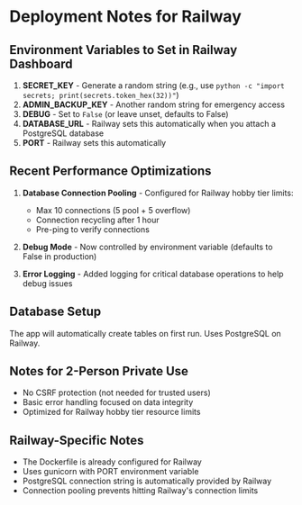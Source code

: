 # Deployment Notes for Railway

## Environment Variables to Set in Railway Dashboard

1. **SECRET_KEY** - Generate a random string (e.g., use `python -c "import secrets; print(secrets.token_hex(32))"`)
2. **ADMIN_BACKUP_KEY** - Another random string for emergency access
3. **DEBUG** - Set to `False` (or leave unset, defaults to False)
4. **DATABASE_URL** - Railway sets this automatically when you attach a PostgreSQL database
5. **PORT** - Railway sets this automatically

## Recent Performance Optimizations

1. **Database Connection Pooling** - Configured for Railway hobby tier limits:
   - Max 10 connections (5 pool + 5 overflow)
   - Connection recycling after 1 hour
   - Pre-ping to verify connections

2. **Debug Mode** - Now controlled by environment variable (defaults to False in production)

3. **Error Logging** - Added logging for critical database operations to help debug issues

## Database Setup

The app will automatically create tables on first run. Uses PostgreSQL on Railway.

## Notes for 2-Person Private Use

- No CSRF protection (not needed for trusted users)
- Basic error handling focused on data integrity
- Optimized for Railway hobby tier resource limits

## Railway-Specific Notes

- The Dockerfile is already configured for Railway
- Uses gunicorn with PORT environment variable
- PostgreSQL connection string is automatically provided by Railway
- Connection pooling prevents hitting Railway's connection limits